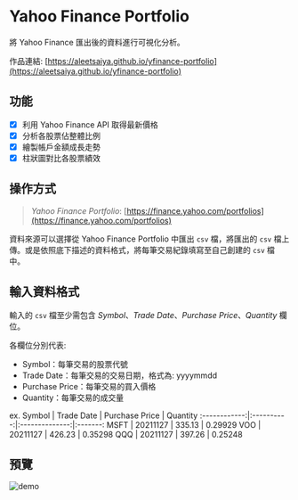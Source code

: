 # Yahoo Finance Portfolio
將 Yahoo Finance 匯出後的資料進行可視化分析。

作品連結: [https://aleetsaiya.github.io/yfinance-portfolio](https://aleetsaiya.github.io/yfinance-portfolio)

## 功能
- [x] 利用 Yahoo Finance API 取得最新價格
- [x] 分析各股票佔整體比例  
- [x] 繪製帳戶金額成長走勢
- [x] 柱狀圖對比各股票績效

## 操作方式
> *Yahoo Finance Portfolio*: [https://finance.yahoo.com/portfolios](https://finance.yahoo.com/portfolios)  

資料來源可以選擇從 Yahoo Finance Portfolio 中匯出 `csv` 檔，將匯出的 `csv` 檔上傳。或是依照底下描述的資料格式，將每筆交易紀錄填寫至自己創建的 `csv` 檔中。


## 輸入資料格式
輸入的 `csv` 檔至少需包含 *Symbol*、*Trade Date*、*Purchase Price*、*Quantity* 欄位。  

各欄位分別代表:  
+ Symbol：每筆交易的股票代號
+ Trade Date：每筆交易的交易日期，格式為: yyyymmdd
+ Purchase Price：每筆交易的買入價格
+ Quantity：每筆交易的成交量

ex. 
Symbol        | Trade Date | Purchase Price | Quantity
:------------:|:----------:|:--------------:|:-------:
MSFT          |  20211127  |    335.13      |  0.29929
VOO           |  20211127  |    426.23      |  0.35298
QQQ           |  20211127  |    397.26      |  0.25248


## 預覽
![demo](https://user-images.githubusercontent.com/67775387/147832616-f3065e3e-ae48-447e-834f-72be17b9f503.jpeg)
